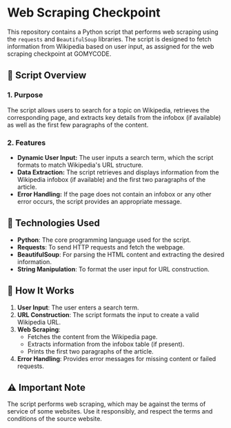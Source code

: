 # Web Scraping Checkpoint
This repository contains a Python script that performs web scraping using the `requests` and `BeautifulSoup` libraries. The script is designed to fetch information from Wikipedia based on user input, as assigned for the web scraping checkpoint at GOMYCODE.

## 📝 Script Overview

### 1. Purpose
The script allows users to search for a topic on Wikipedia, retrieves the corresponding page, and extracts key details from the infobox (if available) as well as the first few paragraphs of the content.

### 2. Features
- **Dynamic User Input:** The user inputs a search term, which the script formats to match Wikipedia's URL structure.
- **Data Extraction:** The script retrieves and displays information from the Wikipedia infobox (if available) and the first two paragraphs of the article.
- **Error Handling:** If the page does not contain an infobox or any other error occurs, the script provides an appropriate message.

## 🔧 Technologies Used
- **Python**: The core programming language used for the script.
- **Requests**: To send HTTP requests and fetch the webpage.
- **BeautifulSoup**: For parsing the HTML content and extracting the desired information.
- **String Manipulation**: To format the user input for URL construction.

## 📂 How It Works
1. **User Input**: The user enters a search term.
2. **URL Construction**: The script formats the input to create a valid Wikipedia URL.
3. **Web Scraping**:
   - Fetches the content from the Wikipedia page.
   - Extracts information from the infobox table (if present).
   - Prints the first two paragraphs of the article.
4. **Error Handling**: Provides error messages for missing content or failed requests.

## ⚠️ Important Note
The script performs web scraping, which may be against the terms of service of some websites. Use it responsibly, and respect the terms and conditions of the source website.